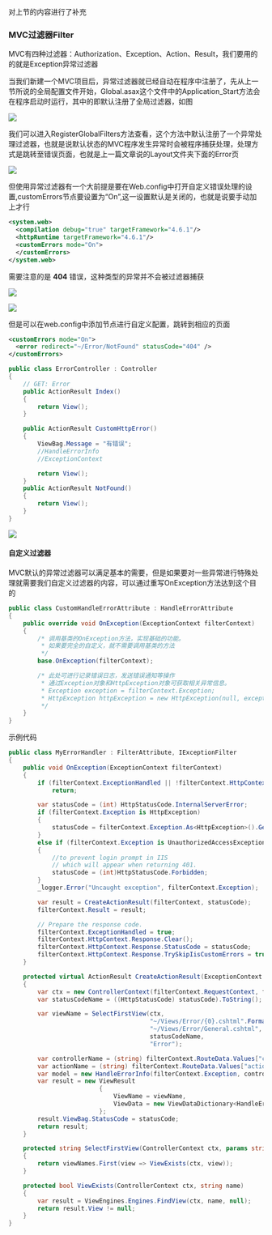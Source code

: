 对上节的内容进行了补充

### MVC过滤器Filter

MVC有四种过滤器：Authorization、Exception、Action、Result，我们要用的的就是Exception异常过滤器

当我们新建一个MVC项目后，异常过滤器就已经自动在程序中注册了，先从上一节所说的全局配置文件开始，Global.asax这个文件中的Application_Start方法会在程序启动时运行，其中的即默认注册了全局过滤器，如图

![](http://ww1.sinaimg.cn/large/aa003451gy1g1m6lji1ltj20dk056mx0.jpg)

我们可以进入RegisterGlobalFilters方法查看，这个方法中默认注册了一个异常处理过滤器，也就是说默认状态的MVC程序发生异常时会被程序捕获处理，处理方式是跳转至错误页面，也就是上一篇文章说的Layout文件夹下面的Error页

![](http://ww1.sinaimg.cn/large/aa003451gy1g1m6ljg4c6j20fe03z3yb.jpg)

但使用异常过滤器有一个大前提是要在Web.config中打开自定义错误处理的设置,customErrors节点要设置为“On”,这一设置默认是关闭的，也就是说要手动加上才行

```xml
<system.web>
  <compilation debug="true" targetFramework="4.6.1"/>
  <httpRuntime targetFramework="4.6.1"/>
  <customErrors mode="On">
  </customErrors>
</system.web>
```

需要注意的是 **404** 错误，这种类型的异常并不会被过滤器捕获

![](http://ww1.sinaimg.cn/large/aa003451gy1g1m6ljh5ccj20ab04h0sj.jpg)

![](http://ww1.sinaimg.cn/large/aa003451gy1g1m6ljgx7oj20m8034dfu.jpg)

但是可以在web.config中添加节点进行自定义配置，跳转到相应的页面

```xml
<customErrors mode="On">
  <error redirect="~/Error/NotFound" statusCode="404" />
</customErrors>
```

```csharp
public class ErrorController : Controller
{
    // GET: Error
    public ActionResult Index()
    {
        return View();
    }

    public ActionResult CustomHttpError()
    {
        ViewBag.Message = "有错误";
        //HandleErrorInfo
        //ExceptionContext

        return View();
    }
    public ActionResult NotFound()
    {
        return View();
    }
}
```

![](http://ww1.sinaimg.cn/large/aa003451gy1g1m6mv1fx8j20gp07174h.jpg)

#### 自定义过滤器

MVC默认的异常过滤器可以满足基本的需要，但是如果要对一些异常进行特殊处理就需要我们自定义过滤器的内容，可以通过重写OnException方法达到这个目的

```csharp
public class CustomHandleErrorAttribute : HandleErrorAttribute
{
    public override void OnException(ExceptionContext filterContext)
    {
        /* 调用基类的OnException方法，实现基础的功能。
         * 如果要完全的自定义，就不需要调用基类的方法
         */
        base.OnException(filterContext);

        /* 此处可进行记录错误日志，发送错误通知等操作
         * 通过Exception对象和HttpException对象可获取相关异常信息。
         * Exception exception = filterContext.Exception;
         * HttpException httpException = new HttpException(null, exception);
         */
    }
}
```

示例代码

```csharp
public class MyErrorHandler : FilterAttribute, IExceptionFilter
{
    public void OnException(ExceptionContext filterContext)
    {
        if (filterContext.ExceptionHandled || !filterContext.HttpContext.IsCustomErrorEnabled)
            return;

        var statusCode = (int) HttpStatusCode.InternalServerError;
        if (filterContext.Exception is HttpException)
        {
            statusCode = filterContext.Exception.As<HttpException>().GetHttpCode();
        }
        else if (filterContext.Exception is UnauthorizedAccessException)
        {
            //to prevent login prompt in IIS
            // which will appear when returning 401.
            statusCode = (int)HttpStatusCode.Forbidden;
        }
        _logger.Error("Uncaught exception", filterContext.Exception);

        var result = CreateActionResult(filterContext, statusCode);
        filterContext.Result = result;

        // Prepare the response code.
        filterContext.ExceptionHandled = true;
        filterContext.HttpContext.Response.Clear();
        filterContext.HttpContext.Response.StatusCode = statusCode;
        filterContext.HttpContext.Response.TrySkipIisCustomErrors = true;
    }

    protected virtual ActionResult CreateActionResult(ExceptionContext filterContext, int statusCode)
    {
        var ctx = new ControllerContext(filterContext.RequestContext, filterContext.Controller);
        var statusCodeName = ((HttpStatusCode) statusCode).ToString();

        var viewName = SelectFirstView(ctx,
                                       "~/Views/Error/{0}.cshtml".FormatWith(statusCodeName),
                                       "~/Views/Error/General.cshtml",
                                       statusCodeName,
                                       "Error");

        var controllerName = (string) filterContext.RouteData.Values["controller"];
        var actionName = (string) filterContext.RouteData.Values["action"];
        var model = new HandleErrorInfo(filterContext.Exception, controllerName, actionName);
        var result = new ViewResult
                         {
                             ViewName = viewName,
                             ViewData = new ViewDataDictionary<HandleErrorInfo>(model),
                         };
        result.ViewBag.StatusCode = statusCode;
        return result;
    }

    protected string SelectFirstView(ControllerContext ctx, params string[] viewNames)
    {
        return viewNames.First(view => ViewExists(ctx, view));
    }

    protected bool ViewExists(ControllerContext ctx, string name)
    {
        var result = ViewEngines.Engines.FindView(ctx, name, null);
        return result.View != null;
    }
}
```

